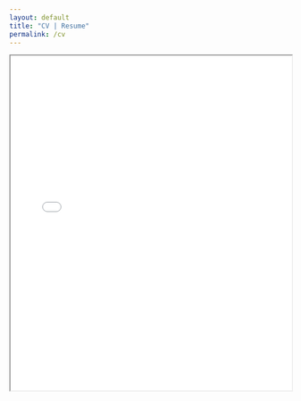 ```yaml
---
layout: default
title: "CV | Resume"
permalink: /cv
---
```


<iframe src="./resoucres/cv.pdf" width="100%" height="600px"></iframe>